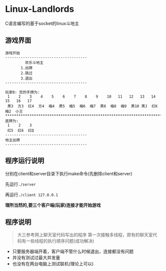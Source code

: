 # Linux-Landlords
C语言编写的基于socket的linux斗地主

## 游戏界面
```
游戏开始
-------------------------------------
         欢乐斗地主	      
 	   1.出牌               
 	   2.跳过		
 	   3.退出		
-------------------------------------

玩家0: 您的手牌为:
 1    2    3    4    5    6    7    8    9    10   11   12   13   14   15   16   17   
 黑3  方3  红4  方4  梅4  黑5  梅5  梅6  梅7  黑8  梅8  梅9  黑10 黑J  红K  梅2  小王
************************************************************************************************
底牌为:
 1    2    3    
 红5  红6  红Q 
-------------------------------------
地主出牌
-------------------------------------
```

## 程序运行说明
分别在client和server目录下执行make命令(先删除client和server)

先运行`./server`

再运行`./client 127.0.0.1`

**理所当然的,要三个客户端(玩家)连接才能开始游戏**

## 程序说明
> 大三参考网上聊天室代码写出的程序 第一次接触多线程，原有的聊天室代码有一些线程的执行顺序问题(成功解决)

* 只要服务器端开着，客户端不管什么时候退出，连接都没有问题
* 并没有测试过最大并发量
* 也没有在两台电脑上测试联机(理论上可以)
